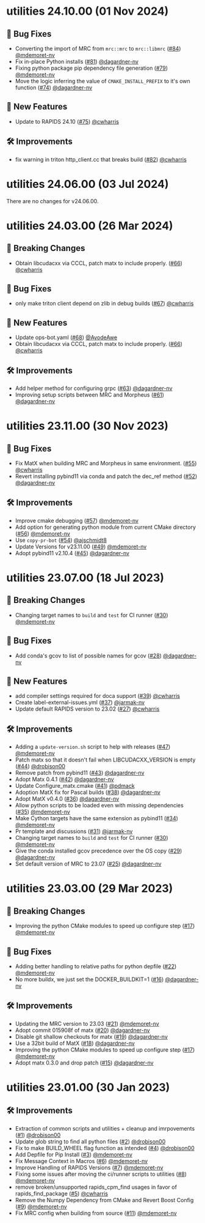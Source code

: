 # utilities 24.10.00 (01 Nov 2024)

## 🐛 Bug Fixes

- Converting the import of MRC from `mrc::mrc` to `mrc::libmrc` ([#84](https://github.com/nv-morpheus/utilities/pull/84)) [@mdemoret-nv](https://github.com/mdemoret-nv)
- Fix in-place Python installs ([#81](https://github.com/nv-morpheus/utilities/pull/81)) [@dagardner-nv](https://github.com/dagardner-nv)
- Fixing python package pip dependency file generation ([#79](https://github.com/nv-morpheus/utilities/pull/79)) [@mdemoret-nv](https://github.com/mdemoret-nv)
- Move the logic inferring the value of `CMAKE_INSTALL_PREFIX` to it's own function ([#74](https://github.com/nv-morpheus/utilities/pull/74)) [@dagardner-nv](https://github.com/dagardner-nv)

## 🚀 New Features

- Update to RAPIDS 24.10 ([#75](https://github.com/nv-morpheus/utilities/pull/75)) [@cwharris](https://github.com/cwharris)

## 🛠️ Improvements

- fix warning in triton http_client.cc that breaks build ([#82](https://github.com/nv-morpheus/utilities/pull/82)) [@cwharris](https://github.com/cwharris)

# utilities 24.06.00 (03 Jul 2024)
There are no changes for v24.06.00.

# utilities 24.03.00 (26 Mar 2024)

## 🚨 Breaking Changes

- Obtain libcudacxx via CCCL, patch matx to include properly. ([#66](https://github.com/nv-morpheus/utilities/pull/66)) [@cwharris](https://github.com/cwharris)

## 🐛 Bug Fixes

- only make triton client depend on zlib in debug builds ([#67](https://github.com/nv-morpheus/utilities/pull/67)) [@cwharris](https://github.com/cwharris)

## 🚀 New Features

- Update ops-bot.yaml ([#68](https://github.com/nv-morpheus/utilities/pull/68)) [@AyodeAwe](https://github.com/AyodeAwe)
- Obtain libcudacxx via CCCL, patch matx to include properly. ([#66](https://github.com/nv-morpheus/utilities/pull/66)) [@cwharris](https://github.com/cwharris)

## 🛠️ Improvements

- Add helper method for configuring grpc ([#63](https://github.com/nv-morpheus/utilities/pull/63)) [@dagardner-nv](https://github.com/dagardner-nv)
- Improving setup scripts between MRC and Morpheus ([#61](https://github.com/nv-morpheus/utilities/pull/61)) [@dagardner-nv](https://github.com/dagardner-nv)

# utilities 23.11.00 (30 Nov 2023)

## 🐛 Bug Fixes

- Fix MatX when building MRC and Morpheus in same environment. ([#55](https://github.com/nv-morpheus/utilities/pull/55)) [@cwharris](https://github.com/cwharris)
- Revert installing pybind11 via conda and patch the dec_ref method ([#52](https://github.com/nv-morpheus/utilities/pull/52)) [@dagardner-nv](https://github.com/dagardner-nv)

## 🛠️ Improvements

- Improve cmake debugging ([#57](https://github.com/nv-morpheus/utilities/pull/57)) [@mdemoret-nv](https://github.com/mdemoret-nv)
- Add option for generating python module from current CMake directory ([#56](https://github.com/nv-morpheus/utilities/pull/56)) [@mdemoret-nv](https://github.com/mdemoret-nv)
- Use `copy-pr-bot` ([#54](https://github.com/nv-morpheus/utilities/pull/54)) [@ajschmidt8](https://github.com/ajschmidt8)
- Update Versions for v23.11.00 ([#49](https://github.com/nv-morpheus/utilities/pull/49)) [@mdemoret-nv](https://github.com/mdemoret-nv)
- Adopt pybind11 v2.10.4 ([#45](https://github.com/nv-morpheus/utilities/pull/45)) [@dagardner-nv](https://github.com/dagardner-nv)

# utilities 23.07.00 (18 Jul 2023)

## 🚨 Breaking Changes

- Changing target names to `build` and `test` for CI runner ([#30](https://github.com/nv-morpheus/utilities/pull/30)) [@mdemoret-nv](https://github.com/mdemoret-nv)

## 🐛 Bug Fixes

- Add conda&#39;s gcov to list of possible names for gcov ([#28](https://github.com/nv-morpheus/utilities/pull/28)) [@dagardner-nv](https://github.com/dagardner-nv)

## 🚀 New Features

- add compiler settings required for doca support ([#39](https://github.com/nv-morpheus/utilities/pull/39)) [@cwharris](https://github.com/cwharris)
- Create label-external-issues.yml ([#37](https://github.com/nv-morpheus/utilities/pull/37)) [@jarmak-nv](https://github.com/jarmak-nv)
- Update default RAPIDS version to 23.02 ([#27](https://github.com/nv-morpheus/utilities/pull/27)) [@cwharris](https://github.com/cwharris)

## 🛠️ Improvements

- Adding a `update-version.sh` script to help with releases ([#47](https://github.com/nv-morpheus/utilities/pull/47)) [@mdemoret-nv](https://github.com/mdemoret-nv)
- Patch matx so that it doesn&#39;t fail when LIBCUDACXX_VERSION is empty ([#44](https://github.com/nv-morpheus/utilities/pull/44)) [@drobison00](https://github.com/drobison00)
- Remove patch from pybind11 ([#43](https://github.com/nv-morpheus/utilities/pull/43)) [@dagardner-nv](https://github.com/dagardner-nv)
- Adopt Matx 0.4.1 ([#42](https://github.com/nv-morpheus/utilities/pull/42)) [@dagardner-nv](https://github.com/dagardner-nv)
- Update Configure_matx.cmake ([#41](https://github.com/nv-morpheus/utilities/pull/41)) [@pdmack](https://github.com/pdmack)
- Adoption MatX fix for Pascal builds ([#38](https://github.com/nv-morpheus/utilities/pull/38)) [@dagardner-nv](https://github.com/dagardner-nv)
- Adopt MatX v0.4.0 ([#36](https://github.com/nv-morpheus/utilities/pull/36)) [@dagardner-nv](https://github.com/dagardner-nv)
- Allow python scripts to be loaded even with missing dependencies ([#35](https://github.com/nv-morpheus/utilities/pull/35)) [@mdemoret-nv](https://github.com/mdemoret-nv)
- Make Cython targets have the same extension as pybind11 ([#34](https://github.com/nv-morpheus/utilities/pull/34)) [@mdemoret-nv](https://github.com/mdemoret-nv)
- Pr template and discussions ([#31](https://github.com/nv-morpheus/utilities/pull/31)) [@jarmak-nv](https://github.com/jarmak-nv)
- Changing target names to `build` and `test` for CI runner ([#30](https://github.com/nv-morpheus/utilities/pull/30)) [@mdemoret-nv](https://github.com/mdemoret-nv)
- Give the conda installed gcov precedence over the OS copy ([#29](https://github.com/nv-morpheus/utilities/pull/29)) [@dagardner-nv](https://github.com/dagardner-nv)
- Set default version of MRC to 23.07 ([#25](https://github.com/nv-morpheus/utilities/pull/25)) [@dagardner-nv](https://github.com/dagardner-nv)

# utilities 23.03.00 (29 Mar 2023)

## 🚨 Breaking Changes

- Improving the python CMake modules to speed up configure step ([#17](https://github.com/nv-morpheus/utilities/pull/17)) [@mdemoret-nv](https://github.com/mdemoret-nv)

## 🐛 Bug Fixes

- Adding better handling to relative paths for python depfile ([#22](https://github.com/nv-morpheus/utilities/pull/22)) [@mdemoret-nv](https://github.com/mdemoret-nv)
- No more buildx, we just set the DOCKER_BUILDKIT=1 ([#16](https://github.com/nv-morpheus/utilities/pull/16)) [@dagardner-nv](https://github.com/dagardner-nv)

## 🛠️ Improvements

- Updating the MRC version to 23.03 ([#21](https://github.com/nv-morpheus/utilities/pull/21)) [@mdemoret-nv](https://github.com/mdemoret-nv)
- Adopt commit 015908f of matx ([#20](https://github.com/nv-morpheus/utilities/pull/20)) [@dagardner-nv](https://github.com/dagardner-nv)
- Disable git shallow checkouts for matx ([#19](https://github.com/nv-morpheus/utilities/pull/19)) [@dagardner-nv](https://github.com/dagardner-nv)
- Use a 32bit build of MatX ([#18](https://github.com/nv-morpheus/utilities/pull/18)) [@dagardner-nv](https://github.com/dagardner-nv)
- Improving the python CMake modules to speed up configure step ([#17](https://github.com/nv-morpheus/utilities/pull/17)) [@mdemoret-nv](https://github.com/mdemoret-nv)
- Adopt matx 0.3.0 and drop patch ([#15](https://github.com/nv-morpheus/utilities/pull/15)) [@dagardner-nv](https://github.com/dagardner-nv)

# utilities 23.01.00 (30 Jan 2023)

## 🛠️ Improvements

- Extraction of common scripts and utilities + cleanup and imrpovements ([#1](https://github.com/nv-morpheus/utilities/pull/1)) [@drobison00](https://github.com/drobison00)
- Update glob string to find all python files ([#2](https://github.com/nv-morpheus/utilities/pull/2)) [@drobison00](https://github.com/drobison00)
- Fix to make BUILD_WHEEL flag function as intended ([#4](https://github.com/nv-morpheus/utilities/pull/4)) [@drobison00](https://github.com/drobison00)
- Add Depfile for Pip Install ([#3](https://github.com/nv-morpheus/utilities/pull/3)) [@mdemoret-nv](https://github.com/mdemoret-nv)
- Fix Message Context in Macros ([#6](https://github.com/nv-morpheus/utilities/pull/6)) [@mdemoret-nv](https://github.com/mdemoret-nv)
- Improve Handling of RAPIDS Versions ([#7](https://github.com/nv-morpheus/utilities/pull/7)) [@mdemoret-nv](https://github.com/mdemoret-nv)
- Fixing some issues after moving the ci/runner scripts to utilities ([#8](https://github.com/nv-morpheus/utilities/pull/8)) [@mdemoret-nv](https://github.com/mdemoret-nv)
- remove broken/unsupported rapids_cpm_find usages in favor of rapids_find_package ([#5](https://github.com/nv-morpheus/utilities/pull/5)) [@cwharris](https://github.com/cwharris)
- Remove the Numpy Dependency from CMake and Revert Boost Config ([#9](https://github.com/nv-morpheus/utilities/pull/9)) [@mdemoret-nv](https://github.com/mdemoret-nv)
- Fix MRC config when building from source ([#11](https://github.com/nv-morpheus/utilities/pull/11)) [@mdemoret-nv](https://github.com/mdemoret-nv)

